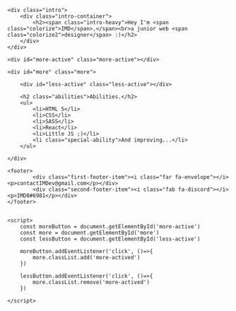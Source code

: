 <!DOCTYPE html>
<html lang="es">
<head>
    <meta charset="UTF-8">
    <meta name="viewport" content="width=device-width, initial-scale=1.0">
    <meta http-equiv="X-UA-Compatible" content="ie=edge">
    <meta name="viewport" content="width=device-width, initial-scale=1.0">
    <link rel="stylesheet" href="all.min.css">
    <link href="https://fonts.googleapis.com/css?family=Share+Tech+Mono|Ubuntu+Mono:400,700&display=swap" rel="stylesheet">
    <link rel="stylesheet" href="main.css">
</head>
<body>
    
    <div class="intro">
        <div class="intro-container">
            <h2><span class="intro-heavy">Hey I'm <span class="colorize">IMD</span>,</span><br>a junior web <span class="colorize2">designer</span> :)</h2>
        </div>
    </div>

    <div id="more-active" class="more-active"></div>
    
    <div id="more" class="more">
        
        <div id="less-active" class="less-active"></div>
        
        <h2 class="abilities">Abilities.</h2>
        <ul>
            <li>HTML 5</li>
            <li>CSS</li>
            <li>SASS</li>
            <li>React</li>
            <li>Little JS ;)</li>
            <li class="special-ability">And improving...</li>
        </ul>
        
    </div>
    
    <footer>
            <div class="first-footer-item"><i class="far fa-envelope"></i> <p>contactIMDev@gmail.com</p></div>
            <div class="second-footer-item"><i class="fab fa-discord"></i>  <p>IMD8#6981</p></div>
    </footer>
 

    <script>
        const moreButton = document.getElementById('more-active')
        const more = document.getElementById('more')
        const lessButton = document.getElementById('less-active')

        moreButton.addEventListener('click', ()=>{
            more.classList.add('more-actived')
        })

        lessButton.addEventListener('click', ()=>{
            more.classList.remove('more-actived')
        })

    </script>


</body>
</html>
